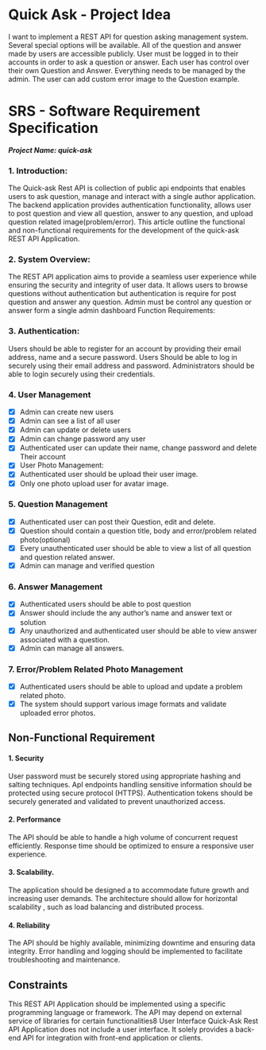 # Quick Ask - Project Idea

I want to implement a REST API for question asking management system. Several special options will be available. All of the question and answer made by users are accessible publicly. User must be logged in to their accounts in order to ask a question or answer. Each user has control over their own Question and Answer. Everything needs to be managed by the admin. The user can add custom error image to the Question example.

# SRS - Software Requirement Specification

**_Project Name: **quick-ask**_**

### 1. Introduction:

The Quick-ask Rest API is collection of public api endpoints that enables users to ask question, manage and interact with a single author application. The backend application provides authentication functionality, allows user to post question and view all question, answer to any question, and upload question related image(problem/error). This article outline the functional and non-functional requirements for the development of the quick-ask REST API Application.

### 2. System Overview:

The REST API application aims to provide a seamless user experience while ensuring the security and integrity of user data. It allows users to browse questions without authentication but authentication is require for post question and answer any question. Admin must be control any question or answer form a single admin dashboard
Function Requirements:

### 3. Authentication:

Users should be able to register for an account by providing their email address, name and a secure password.
Users Should be able to log in securely using their email address and password.
Administrators should be able to login securely using their credentials.

### 4. User Management

- [x] Admin can create new users
- [x] Admin can see a  list of all user
- [x] Admin can update or delete users
- [x] Admin can change password any user
- [x] Authenticated user can update their name, change password and delete Their account
- [x] User Photo Management:
- [x] Authenticated user should be upload their user image.
- [x] Only one photo upload user for avatar image.

### 5. Question Management

- [x] Authenticated user can post their Question, edit and delete.
- [x] Question should contain a question title, body and error/problem related photo(optional)
- [x] Every unauthenticated user should be able to view a list of all question and question related answer.
- [x] Admin can manage and verified question

### 6. Answer Management

- [x] Authenticated users should be able to post question
- [x] Answer should include the any author’s name and answer text or solution
- [x] Any unauthorized and authenticated user should be able to view answer associated with a question.
- [x] Admin can manage all answers.

### 7. Error/Problem Related Photo Management

- [x] Authenticated users should be able to upload and update a problem related photo.
- [x] The system should support various image formats and validate uploaded error photos.

## Non-Functional Requirement

#### 1. Security

User password must be securely stored using appropriate hashing and salting techniques.
ApI endpoints handling sensitive information should be protected using secure protocol (HTTPS).
Authentication tokens should be securely generated and validated to prevent unauthorized access.

#### 2. Performance

The API should be able to handle a high volume of concurrent request efficiently.
Response time should be optimized to ensure a responsive user experience.

#### 3. Scalability.

The application should be designed a to accommodate future growth and increasing user demands.
The architecture should allow for horizontal scalability , such as load balancing and distributed process.

#### 4. Reliability

The API should be highly available, minimizing downtime and ensuring data integrity.
Error handling and logging should be implemented to facilitate troubleshooting and maintenance.

## Constraints

This REST API Application should be implemented using a specific programming language or framework.
The API may depend on external service of libraries for certain functionalities8
User Interface
Quick-Ask Rest API Application does not include a user interface. It solely provides a back-end API for integration with front-end application or clients.
